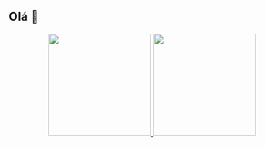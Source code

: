 ## Olá 👋

<div align="center">
  <a href="https://github.com/JoiciNunes">
  <img height="180em" src="https://github-readme-stats.vercel.app/api?username=JoiciNunes&show_icons=true&theme=dark&include_all_commits=false&count_private=false"/>
  <img height="180em" src="https://github-readme-stats.vercel.app/api/top-langs/?username=JoiciNunes&layout=compact&langs_count=7&theme=dark"/>
</div>
